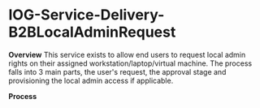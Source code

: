 # IOG-Service-Delivery-B2BLocalAdminRequest

**Overview**
This service exists to allow end users to request local admin rights on their assigned workstation/laptop/virtual machine. The process falls into 3 main parts, the user's request, the approval stage and provisioning the local admin access if applicable.

**Process**

